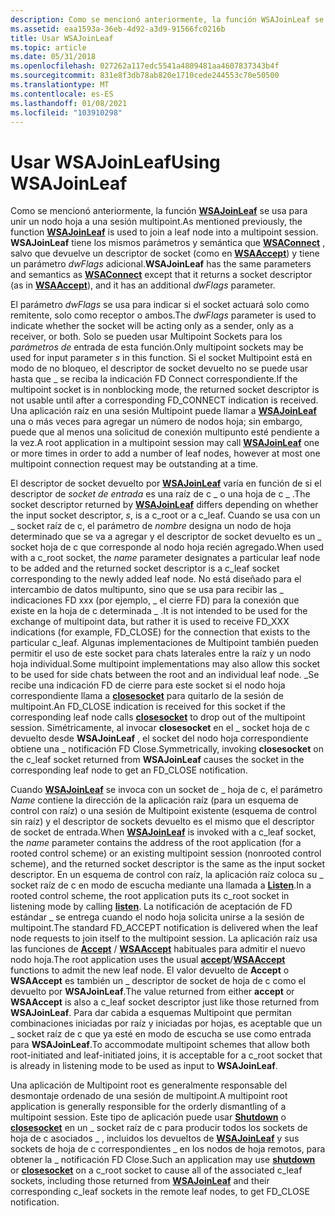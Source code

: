 ```yaml
---
description: Como se mencionó anteriormente, la función WSAJoinLeaf se usa para unir un nodo hoja a una sesión multipoint.
ms.assetid: eaa1593a-36eb-4d92-a3d9-91566fc0216b
title: Usar WSAJoinLeaf
ms.topic: article
ms.date: 05/31/2018
ms.openlocfilehash: 027262a117edc5541a4809481aa4607837343b4f
ms.sourcegitcommit: 831e8f3db78ab820e1710cede244553c70e50500
ms.translationtype: MT
ms.contentlocale: es-ES
ms.lasthandoff: 01/08/2021
ms.locfileid: "103910298"
---
```

# <a name="using-wsajoinleaf"></a><span data-ttu-id="f8f67-103">Usar WSAJoinLeaf</span><span class="sxs-lookup"><span data-stu-id="f8f67-103">Using WSAJoinLeaf</span></span>

<span data-ttu-id="f8f67-104">Como se mencionó anteriormente, la función [**WSAJoinLeaf**](/windows/desktop/api/Winsock2/nf-winsock2-wsajoinleaf) se usa para unir un nodo hoja a una sesión multipoint.</span><span class="sxs-lookup"><span data-stu-id="f8f67-104">As mentioned previously, the function [**WSAJoinLeaf**](/windows/desktop/api/Winsock2/nf-winsock2-wsajoinleaf) is used to join a leaf node into a multipoint session.</span></span> <span data-ttu-id="f8f67-105">**WSAJoinLeaf** tiene los mismos parámetros y semántica que [**WSAConnect**](/windows/desktop/api/Winsock2/nf-winsock2-wsaconnect) , salvo que devuelve un descriptor de socket (como en [**WSAAccept**](/windows/desktop/api/Winsock2/nf-winsock2-wsaaccept)) y tiene un parámetro *dwFlags* adicional.</span><span class="sxs-lookup"><span data-stu-id="f8f67-105">**WSAJoinLeaf** has the same parameters and semantics as [**WSAConnect**](/windows/desktop/api/Winsock2/nf-winsock2-wsaconnect) except that it returns a socket descriptor (as in [**WSAAccept**](/windows/desktop/api/Winsock2/nf-winsock2-wsaaccept)), and it has an additional *dwFlags* parameter.</span></span>

<span data-ttu-id="f8f67-106">El parámetro *dwFlags* se usa para indicar si el socket actuará solo como remitente, solo como receptor o ambos.</span><span class="sxs-lookup"><span data-stu-id="f8f67-106">The *dwFlags* parameter is used to indicate whether the socket will be acting only as a sender, only as a receiver, or both.</span></span> <span data-ttu-id="f8f67-107">Solo se pueden usar Multipoint Sockets para los *parámetros de* entrada de esta función.</span><span class="sxs-lookup"><span data-stu-id="f8f67-107">Only multipoint sockets may be used for input parameter *s* in this function.</span></span> <span data-ttu-id="f8f67-108">Si el socket Multipoint está en modo de no bloqueo, el descriptor de socket devuelto no se puede usar hasta que \_ se reciba la indicación FD Connect correspondiente.</span><span class="sxs-lookup"><span data-stu-id="f8f67-108">If the multipoint socket is in nonblocking mode, the returned socket descriptor is not usable until after a corresponding FD\_CONNECT indication is received.</span></span> <span data-ttu-id="f8f67-109">Una aplicación raíz en una sesión Multipoint puede llamar a [**WSAJoinLeaf**](/windows/desktop/api/Winsock2/nf-winsock2-wsajoinleaf) una o más veces para agregar un número de nodos hoja; sin embargo, puede que al menos una solicitud de conexión multipunto esté pendiente a la vez.</span><span class="sxs-lookup"><span data-stu-id="f8f67-109">A root application in a multipoint session may call [**WSAJoinLeaf**](/windows/desktop/api/Winsock2/nf-winsock2-wsajoinleaf) one or more times in order to add a number of leaf nodes, however at most one multipoint connection request may be outstanding at a time.</span></span>

<span data-ttu-id="f8f67-110">El descriptor de socket devuelto por [**WSAJoinLeaf**](/windows/desktop/api/Winsock2/nf-winsock2-wsajoinleaf) varía en función de si el descriptor de *socket de entrada* es una raíz de c \_ o una hoja de c \_ .</span><span class="sxs-lookup"><span data-stu-id="f8f67-110">The socket descriptor returned by [**WSAJoinLeaf**](/windows/desktop/api/Winsock2/nf-winsock2-wsajoinleaf) differs depending on whether the input socket descriptor, *s*, is a c\_root or a c\_leaf.</span></span> <span data-ttu-id="f8f67-111">Cuando se usa con un \_ socket raíz de c, el parámetro de *nombre* designa un nodo de hoja determinado que se va a agregar y el descriptor de socket devuelto es un \_ socket hoja de c que corresponde al nodo hoja recién agregado.</span><span class="sxs-lookup"><span data-stu-id="f8f67-111">When used with a c\_root socket, the *name* parameter designates a particular leaf node to be added and the returned socket descriptor is a c\_leaf socket corresponding to the newly added leaf node.</span></span> <span data-ttu-id="f8f67-112">No está diseñado para el intercambio de datos multipunto, sino que se usa para recibir las \_ indicaciones FD xxx (por ejemplo, \_ el cierre FD) para la conexión que existe en la hoja de c determinada \_ .</span><span class="sxs-lookup"><span data-stu-id="f8f67-112">It is not intended to be used for the exchange of multipoint data, but rather it is used to receive FD\_XXX indications (for example, FD\_CLOSE) for the connection that exists to the particular c\_leaf.</span></span> <span data-ttu-id="f8f67-113">Algunas implementaciones de Multipoint también pueden permitir el uso de este socket para chats laterales entre la raíz y un nodo hoja individual.</span><span class="sxs-lookup"><span data-stu-id="f8f67-113">Some multipoint implementations may also allow this socket to be used for side chats between the root and an individual leaf node.</span></span> <span data-ttu-id="f8f67-114">\_Se recibe una indicación FD de cierre para este socket si el nodo hoja correspondiente llama a [**closesocket**](/windows/desktop/api/winsock/nf-winsock-closesocket) para quitarlo de la sesión de multipoint.</span><span class="sxs-lookup"><span data-stu-id="f8f67-114">An FD\_CLOSE indication is received for this socket if the corresponding leaf node calls [**closesocket**](/windows/desktop/api/winsock/nf-winsock-closesocket) to drop out of the multipoint session.</span></span> <span data-ttu-id="f8f67-115">Simétricamente, al invocar **closesocket** en el \_ socket hoja de c devuelto desde **WSAJoinLeaf** , el socket del nodo hoja correspondiente obtiene una \_ notificación FD Close.</span><span class="sxs-lookup"><span data-stu-id="f8f67-115">Symmetrically, invoking **closesocket** on the c\_leaf socket returned from **WSAJoinLeaf** causes the socket in the corresponding leaf node to get an FD\_CLOSE notification.</span></span>

<span data-ttu-id="f8f67-116">Cuando [**WSAJoinLeaf**](/windows/desktop/api/Winsock2/nf-winsock2-wsajoinleaf) se invoca con un socket de \_ hoja de c, el parámetro *Name* contiene la dirección de la aplicación raíz (para un esquema de control con raíz) o una sesión de Multipoint existente (esquema de control sin raíz) y el descriptor de sockets devuelto es el mismo que el descriptor de socket de entrada.</span><span class="sxs-lookup"><span data-stu-id="f8f67-116">When [**WSAJoinLeaf**](/windows/desktop/api/Winsock2/nf-winsock2-wsajoinleaf) is invoked with a c\_leaf socket, the *name* parameter contains the address of the root application (for a rooted control scheme) or an existing multipoint session (nonrooted control scheme), and the returned socket descriptor is the same as the input socket descriptor.</span></span> <span data-ttu-id="f8f67-117">En un esquema de control con raíz, la aplicación raíz coloca su \_ socket raíz de c en modo de escucha mediante una llamada a [**Listen**](/windows/desktop/api/Winsock2/nf-winsock2-listen).</span><span class="sxs-lookup"><span data-stu-id="f8f67-117">In a rooted control scheme, the root application puts its c\_root socket in listening mode by calling [**listen**](/windows/desktop/api/Winsock2/nf-winsock2-listen).</span></span> <span data-ttu-id="f8f67-118">La notificación de aceptación de FD estándar \_ se entrega cuando el nodo hoja solicita unirse a la sesión de multipoint.</span><span class="sxs-lookup"><span data-stu-id="f8f67-118">The standard FD\_ACCEPT notification is delivered when the leaf node requests to join itself to the multipoint session.</span></span> <span data-ttu-id="f8f67-119">La aplicación raíz usa las funciones de [**Accept**](/windows/desktop/api/Winsock2/nf-winsock2-accept) / [**WSAAccept**](/windows/desktop/api/Winsock2/nf-winsock2-wsaaccept) habituales para admitir el nuevo nodo hoja.</span><span class="sxs-lookup"><span data-stu-id="f8f67-119">The root application uses the usual [**accept**](/windows/desktop/api/Winsock2/nf-winsock2-accept)/[**WSAAccept**](/windows/desktop/api/Winsock2/nf-winsock2-wsaaccept) functions to admit the new leaf node.</span></span> <span data-ttu-id="f8f67-120">El valor devuelto de **Accept** o **WSAAccept** es también un \_ descriptor de socket de hoja de c como el devuelto por **WSAJoinLeaf**.</span><span class="sxs-lookup"><span data-stu-id="f8f67-120">The value returned from either **accept** or **WSAAccept** is also a c\_leaf socket descriptor just like those returned from **WSAJoinLeaf**.</span></span> <span data-ttu-id="f8f67-121">Para dar cabida a esquemas Multipoint que permitan combinaciones iniciadas por raíz y iniciadas por hojas, es aceptable que un \_ socket raíz de c que ya esté en modo de escucha se use como entrada para **WSAJoinLeaf**.</span><span class="sxs-lookup"><span data-stu-id="f8f67-121">To accommodate multipoint schemes that allow both root-initiated and leaf-initiated joins, it is acceptable for a c\_root socket that is already in listening mode to be used as input to **WSAJoinLeaf**.</span></span>

<span data-ttu-id="f8f67-122">Una aplicación de Multipoint root es generalmente responsable del desmontaje ordenado de una sesión de multipoint.</span><span class="sxs-lookup"><span data-stu-id="f8f67-122">A multipoint root application is generally responsible for the orderly dismantling of a multipoint session.</span></span> <span data-ttu-id="f8f67-123">Este tipo de aplicación puede usar [**Shutdown**](/windows/desktop/api/winsock/nf-winsock-shutdown) o [**closesocket**](/windows/desktop/api/winsock/nf-winsock-closesocket) en un \_ socket raíz de c para producir todos los sockets de hoja de c asociados \_ , incluidos los devueltos de [**WSAJoinLeaf**](/windows/desktop/api/Winsock2/nf-winsock2-wsajoinleaf) y sus sockets de hoja de c correspondientes \_ en los nodos de hoja remotos, para obtener la \_ notificación FD Close.</span><span class="sxs-lookup"><span data-stu-id="f8f67-123">Such an application may use [**shutdown**](/windows/desktop/api/winsock/nf-winsock-shutdown) or [**closesocket**](/windows/desktop/api/winsock/nf-winsock-closesocket) on a c\_root socket to cause all of the associated c\_leaf sockets, including those returned from [**WSAJoinLeaf**](/windows/desktop/api/Winsock2/nf-winsock2-wsajoinleaf) and their corresponding c\_leaf sockets in the remote leaf nodes, to get FD\_CLOSE notification.</span></span>

 

 



